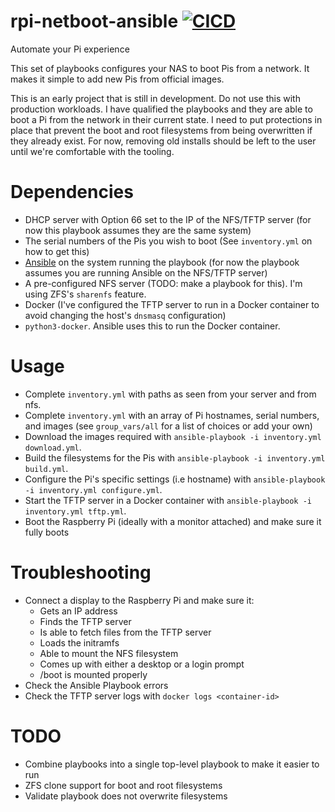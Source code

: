 # rpi-netboot-ansible [![CICD](https://github.com/jrcichra/rpi-netboot-ansible/actions/workflows/cicd.yml/badge.svg)](https://github.com/jrcichra/rpi-netboot-ansible/actions/workflows/cicd.yml)

Automate your Pi experience

This set of playbooks configures your NAS to boot Pis from a network. It makes it simple to add new Pis from official images.

This is an early project that is still in development. Do not use this with production workloads. I have qualified the playbooks and they are able to boot a Pi from the network in their current state. I need to put protections in place that prevent the boot and root filesystems from being overwritten if they already exist. For now, removing old installs should be left to the user until we're comfortable with the tooling.

# Dependencies

- DHCP server with Option 66 set to the IP of the NFS/TFTP server (for now this playbook assumes they are the same system)
- The serial numbers of the Pis you wish to boot (See `inventory.yml` on how to get this)
- [Ansible](https://www.ansible.com/) on the system running the playbook (for now the playbook assumes you are running Ansible on the NFS/TFTP server)
- A pre-configured NFS server (TODO: make a playbook for this). I'm using ZFS's `sharenfs` feature.
- Docker (I've configured the TFTP server to run in a Docker container to avoid changing the host's `dnsmasq` configuration)
- `python3-docker`. Ansible uses this to run the Docker container.

# Usage

- Complete `inventory.yml` with paths as seen from your server and from nfs.
- Complete `inventory.yml` with an array of Pi hostnames, serial numbers, and images (see `group_vars/all` for a list of choices or add your own)
- Download the images required with `ansible-playbook -i inventory.yml download.yml`.
- Build the filesystems for the Pis with `ansible-playbook -i inventory.yml build.yml`.
- Configure the Pi's specific settings (i.e hostname) with `ansible-playbook -i inventory.yml configure.yml`.
- Start the TFTP server in a Docker container with `ansible-playbook -i inventory.yml tftp.yml`.
- Boot the Raspberry Pi (ideally with a monitor attached) and make sure it fully boots

# Troubleshooting

- Connect a display to the Raspberry Pi and make sure it:
  - Gets an IP address
  - Finds the TFTP server
  - Is able to fetch files from the TFTP server
  - Loads the initramfs
  - Able to mount the NFS filesystem
  - Comes up with either a desktop or a login prompt
  - /boot is mounted properly
- Check the Ansible Playbook errors
- Check the TFTP server logs with `docker logs <container-id>`

# TODO

- Combine playbooks into a single top-level playbook to make it easier to run
- ZFS clone support for boot and root filesystems
- Validate playbook does not overwrite filesystems
